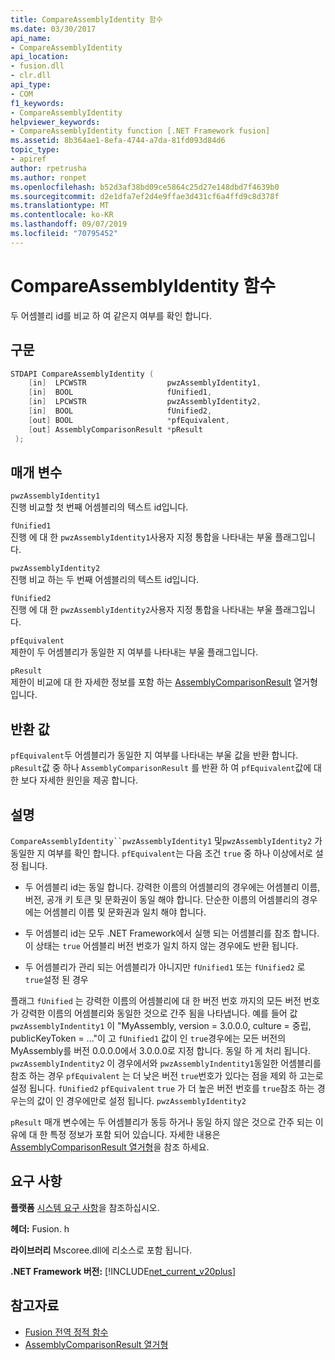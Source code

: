 ```yaml
---
title: CompareAssemblyIdentity 함수
ms.date: 03/30/2017
api_name:
- CompareAssemblyIdentity
api_location:
- fusion.dll
- clr.dll
api_type:
- COM
f1_keywords:
- CompareAssemblyIdentity
helpviewer_keywords:
- CompareAssemblyIdentity function [.NET Framework fusion]
ms.assetid: 8b364ae1-8efa-4744-a7da-81fd093d84d6
topic_type:
- apiref
author: rpetrusha
ms.author: ronpet
ms.openlocfilehash: b52d3af38bd09ce5864c25d27e148dbd7f4639b0
ms.sourcegitcommit: d2e1dfa7ef2d4e9ffae3d431cf6a4ffd9c8d378f
ms.translationtype: MT
ms.contentlocale: ko-KR
ms.lasthandoff: 09/07/2019
ms.locfileid: "70795452"
---
```

# <a name="compareassemblyidentity-function"></a>CompareAssemblyIdentity 함수
두 어셈블리 id를 비교 하 여 같은지 여부를 확인 합니다.  
  
## <a name="syntax"></a>구문  
  
```cpp  
STDAPI CompareAssemblyIdentity (  
    [in]  LPCWSTR                  pwzAssemblyIdentity1,  
    [in]  BOOL                     fUnified1,  
    [in]  LPCWSTR                  pwzAssemblyIdentity2,  
    [in]  BOOL                     fUnified2,  
    [out] BOOL                     *pfEquivalent,  
    [out] AssemblyComparisonResult *pResult  
 );  
```  
  
## <a name="parameters"></a>매개 변수  
 `pwzAssemblyIdentity1`  
 진행 비교할 첫 번째 어셈블리의 텍스트 id입니다.  
  
 `fUnified1`  
 진행 에 대 한 `pwzAssemblyIdentity1`사용자 지정 통합을 나타내는 부울 플래그입니다.  
  
 `pwzAssemblyIdentity2`  
 진행 비교 하는 두 번째 어셈블리의 텍스트 id입니다.  
  
 `fUnified2`  
 진행 에 대 한 `pwzAssemblyIdentity2`사용자 지정 통합을 나타내는 부울 플래그입니다.  
  
 `pfEquivalent`  
 제한이 두 어셈블리가 동일한 지 여부를 나타내는 부울 플래그입니다.  
  
 `pResult`  
 제한이 비교에 대 한 자세한 정보를 포함 하는 [AssemblyComparisonResult](assemblycomparisonresult-enumeration.md) 열거형입니다.  
  
## <a name="return-value"></a>반환 값  
 `pfEquivalent`두 어셈블리가 동일한 지 여부를 나타내는 부울 값을 반환 합니다. `pResult`값 중 하나 `AssemblyComparisonResult` 를 반환 하 여 `pfEquivalent`값에 대 한 보다 자세한 원인을 제공 합니다.  
  
## <a name="remarks"></a>설명  
 `CompareAssemblyIdentity``pwzAssemblyIdentity1` 및`pwzAssemblyIdentity2` 가 동일한 지 여부를 확인 합니다. `pfEquivalent`는 다음 조건 `true` 중 하나 이상에서로 설정 됩니다.  
  
- 두 어셈블리 id는 동일 합니다. 강력한 이름의 어셈블리의 경우에는 어셈블리 이름, 버전, 공개 키 토큰 및 문화권이 동일 해야 합니다. 단순한 이름의 어셈블리의 경우에는 어셈블리 이름 및 문화권과 일치 해야 합니다.  
  
- 두 어셈블리 id는 모두 .NET Framework에서 실행 되는 어셈블리를 참조 합니다. 이 상태는 `true` 어셈블리 버전 번호가 일치 하지 않는 경우에도 반환 됩니다.  
  
- 두 어셈블리가 관리 되는 어셈블리가 아니지만 `fUnified1` 또는 `fUnified2` 로 `true`설정 된 경우  
  
 플래그 `fUnified` 는 강력한 이름의 어셈블리에 대 한 버전 번호 까지의 모든 버전 번호가 강력한 이름의 어셈블리와 동일한 것으로 간주 됨을 나타냅니다. 예를 들어 값 `pwzAssemblyIndentity1` 이 "MyAssembly, version = 3.0.0.0, culture = 중립, publicKeyToken = ..."이 고 `fUnified1` 값이 인 `true`경우에는 모든 버전의 MyAssembly를 버전 0.0.0.0에서 3.0.0.0로 지정 합니다. 동일 하 게 처리 됩니다. `pwzAssemblyIndentity2` 이 경우에서와 `pwzAssemblyIndentity1`동일한 어셈블리를 참조 하는 경우 `pfEquivalent` 는 더 낮은 버전 `true`번호가 있다는 점을 제외 하 고는로 설정 됩니다. `fUnified2` `pfEquivalent` `true` 가 더 높은 버전 번호를 `true`참조 하는 경우는의 값이 인 경우에만로 설정 됩니다. `pwzAssemblyIdentity2`  
  
 `pResult` 매개 변수에는 두 어셈블리가 동등 하거나 동일 하지 않은 것으로 간주 되는 이유에 대 한 특정 정보가 포함 되어 있습니다. 자세한 내용은 [AssemblyComparisonResult 열거형](assemblycomparisonresult-enumeration.md)을 참조 하세요.  
  
## <a name="requirements"></a>요구 사항  
 **플랫폼** [시스템 요구 사항](../../get-started/system-requirements.md)을 참조하십시오.  
  
 **헤더:** Fusion. h  
  
 **라이브러리** Mscoree.dll에 리소스로 포함 됩니다.  
  
 **.NET Framework 버전:** [!INCLUDE[net_current_v20plus](../../../../includes/net-current-v20plus-md.md)]  
  
## <a name="see-also"></a>참고자료

- [Fusion 전역 정적 함수](fusion-global-static-functions.md)
- [AssemblyComparisonResult 열거형](assemblycomparisonresult-enumeration.md)
